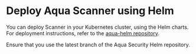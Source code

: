 # Deploy Aqua Scanner using Helm

You can deploy Scanner in your Kubernetes cluster, using the Helm charts. For deployment instructions, refer to the [aqua-helm repository](https://github.com/aquasecurity/aqua-helm/tree/2022.4/scanner#Installing-the-Chart).

Ensure that you use the latest branch of the Aqua Security Helm repository.